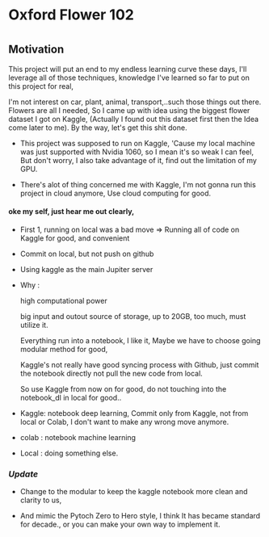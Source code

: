 

# Oxford Flower 102 



#

## Motivation

This project will put an end to my endless learning curve these days, I'll leverage all of those techniques, knowledge I've learned so far to put on this project for real, 

I'm not interest on car, plant, animal, transport,..such those things out there. Flowers are all I needed, So I came up with idea using the biggest flower dataset I got on Kaggle, (Actually I found out this dataset first then the Idea come later to me).
By the way, let's get this shit done.


- This project was supposed to run on Kaggle, 'Cause my local machine was just supported with Nvidia 1060, so I mean it's so weak I can feel, But don't worry, I also take advantage of it, find out the limitation of my GPU.

- There's alot of thing concerned me with Kaggle, I'm not gonna run this project in cloud anymore, Use cloud computing for good.


#### oke my self, just hear me out clearly,

- First 1, running on local was a bad move => Running all of code on Kaggle for good, and convenient

- Commit on local, but not push on github

- Using kaggle as the main Jupiter server 

- Why : 

    high computational power

    big input and outout source of storage, up to 20GB, too much, must utilize it.

    Everything run into a notebook, I like it, Maybe we have to choose going modular method for good, 

    Kaggle's not really have good syncing process with Github, just commit the notebook directly not pull the new code from local.

    So use Kaggle from now on for good, do not touching into the notebook_dl in local for good..

- Kaggle: notebook deep learning, Commit only from Kaggle, not from local or Colab, I don't want to make any wrong move anymore.

- colab : notebook machine learning

- Local : doing something else.


### *Update*

- Change to the modular to keep the kaggle notebook more clean and clarity to us, 

- And mimic the Pytoch Zero to Hero style, I think It has became standard for decade., or you can make your own way to implement it.

